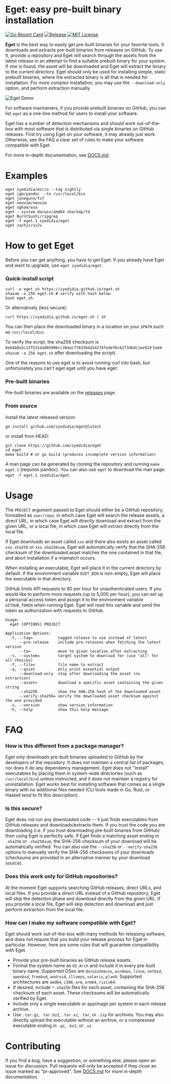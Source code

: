 # Eget: easy pre-built binary installation

[![Go Report Card](https://goreportcard.com/badge/github.com/zyedidia/eget)](https://goreportcard.com/report/github.com/zyedidia/eget)
[![Release](https://img.shields.io/github/release/zyedidia/eget.svg?label=Release)](https://github.com/zyedidia/eget/releases)
[![MIT License](https://img.shields.io/badge/license-MIT-blue.svg)](https://github.com/zyedidia/eget/blob/master/LICENSE)

**Eget** is the best way to easily get pre-built binaries for your favorite
tools. It downloads and extracts pre-built binaries from releases on GitHub. To
use it, provide a repository and Eget will search through the assets from the
latest release in an attempt to find a suitable prebuilt binary for your
system. If one is found, the asset will be downloaded and Eget will extract
the binary to the current directory. Eget should only be used for installing
simple, static prebuilt binaries, where the extracted binary is all that is
needed for installation. For more complex installation, you may use the
`--download-only` option, and perform extraction manually.

![Eget Demo](https://github.com/zyedidia/blobs/blob/master/eget-demo.gif)

For software maintainers, if you provide prebuilt binaries on GitHub, you can
list `eget` as a one-line method for users to install your software.

Eget has a number of detection mechanisms and should work out-of-the-box with
most software that is distributed via single binaries on GitHub releases. First
try using Eget on your software, it may already just work. Otherwise, see the
FAQ a clear set of rules to make your software compatible with Eget.

For more in-depth documentation, see [DOCS.md](DOCS.md).

# Examples

```
eget zyedidia/micro --tag nightly
eget jgm/pandoc --to /usr/local/bin
eget junegunn/fzf
eget neovim/neovim
eget ogham/exa
eget --system darwin/amd64 sharkdp/fd
eget BurntSushi/ripgrep
eget -f eget.1 zyedidia/eget
eget zachjs/sv2v
```

# How to get Eget

Before you can get anything, you have to get Eget. If you already have Eget and want to upgrade, use `eget zyedidia/eget`.

### Quick-install script

```
curl -o eget.sh https://zyedidia.github.io/eget.sh
shasum -a 256 eget.sh # verify with hash below
bash eget.sh
```

Or alternatively (less secure):

```
curl https://zyedidia.github.io/eget.sh | sh
```

You can then place the downloaded binary in a location on your `$PATH` such as `/usr/local/bin`.

To verify the script, the sha256 checksum is `0e64b8a3c13f531da005096cc364ac77835bda54276fedef6c62f3dbdc1ee919` (use `shasum -a 256 eget.sh` after downloading the script).

One of the reasons to use eget is to avoid running curl into bash, but unfortunately you can't eget eget until you have eget.

### Pre-built binaries

Pre-built binaries are available on the [releases](https://github.com/zyedidia/eget/releases) page.

### From source

Install the latest released version:

```
go install github.com/zyedidia/eget@latest
```

or install from HEAD:

```
git clone https://github.com/zyedidia/eget
cd eget
make build # or go build (produces incomplete version information)
```

A man page can be generated by cloning the repository and running `make eget.1`
(requires pandoc). You can also use `eget` to download the man page: `eget -f eget.1 zyedidia/eget`.

# Usage

The `PROJECT` argument passed to Eget should either be a GitHub repository,
formatted as `user/repo`, in which case Eget will search the release assets, a
direct URL, in which case Eget will directly download and extract from the
given URL, or a local file, in which case Eget will extract directly from the
local file.

If Eget downloads an asset called `xxx` and there also exists an asset called
`xxx.sha256` or `xxx.sha256sum`, Eget will automatically verify that the
SHA-256 checksum of the downloaded asset matches the one contained in that
file, and abort installation if a mismatch occurs.

When installing an executable, Eget will place it in the current directory by
default. If the environment variable `EGET_BIN` is non-empty, Eget will
place the executable in that directory.

GitHub limits API requests to 60 per hour for unauthenticated users. If you
would like to perform more requests (up to 5,000 per hour), you can set up a
personal access token and assign it to the environment variable `GITHUB_TOKEN`
when running Eget. Eget will read this variable and send the token as
authorization with requests to GitHub.

```
Usage:
  eget [OPTIONS] PROJECT

Application Options:
  -t, --tag=           tagged release to use instead of latest
      --pre-release    include pre-releases when fetching the latest version
      --to=            move to given location after extracting
  -s, --system=        target system to download for (use "all" for all choices)
  -f, --file=          file name to extract
  -q, --quiet          only print essential output
      --download-only  stop after downloading the asset (no extraction)
      --asset=         download a specific asset containing the given string
      --sha256         show the SHA-256 hash of the downloaded asset
      --verify-sha256= verify the downloaded asset checksum against the one provided
  -v, --version        show version information
  -h, --help           show this help message
```

# FAQ

### How is this different from a package manager?

Eget only downloads pre-built binaries uploaded to GitHub by the developers of the repository. It does not maintain a central list of packages, nor does it do any dependency management. Eget does not "install" executables by placing them in system-wide directories (such as `/usr/local/bin`) unless instructed, and it does not maintain a registry for uninstallation. Eget works best for installing software that comes as a single binary with no additional files needed (CLI tools made in Go, Rust, or Haskell tend to fit this description).

### Is this secure?

Eget does not run any downloaded code -- it just finds executables from GitHub releases and downloads/extracts them. If you trust the code you are downloading (i.e. if you trust downloading pre-built binaries from GitHub) then using Eget is perfectly safe. If Eget finds a matching asset ending in `.sha256` or `.sha256sum`, the SHA-256 checksum of your download will be automatically verified. You can also use the `--sha256` or `--verify-sha256` options to manually verify the SHA-256 checksums of your downloads (checksums are provided in an alternative manner by your download source).

### Does this work only for GitHub repositories?

At the moment Eget supports searching GitHub releases, direct URLs, and local files. If you provide a direct URL instead of a GitHub repository, Eget will skip the detection phase and download directly from the given URL. If you provide a local file, Eget will skip detection and download and just perform extraction from the local file.

### How can I make my software compatible with Eget?

Eget should work out-of-the-box with many methods for releasing software, and does not require that you build your release process for Eget in particular. However, here are some rules that will guarantee compatibility with Eget.

* Provide your pre-built binaries as GitHub release assets.
* Format the system name as `OS_Arch` and include it in every pre-built binary
  name. Supported OSes are `darwin`/`macos`, `windows`, `linux`, `netbsd`, `openbsd`,
  `freebsd`, `android`, `illumos`, `solaris`, `plan9`. Supported architectures
  are `amd64`, `i386`, `arm`, `arm64`, `riscv64`.
* If desired, include `*.sha256` files for each asset, containing the SHA-256
  checksum of each asset. These checksums will be automatically verified by
  Eget.
* Include only a single executable or appimage per system in each release archive.
* Use `.tar.gz`, `.tar.bz2`, `.tar.xz`, `.tar`, or `.zip` for archives. You may
  also directly upload the executable without an archive, or a compressed
  executable ending in `.gz`, `.bz2`, or `.xz`.

# Contributing

If you find a bug, have a suggestion, or something else, please open an issue for discussion. Pull requests will only be accepted if they close an issue marked as "pr-approved". See [DOCS.md](DOCS.md) for more in-depth documentation.
